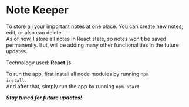 # Note Keeper

To store all your important notes at one place. You can create new notes, edit, or also can delete.  
As of now, I store all notes in React state, so notes won't be saved permanently. But, will be adding many other functionalities in the future updates.

Technology used: **React.js**  
  
To run the app, first install all node modules by running <code>npm install</code>.  
And after that, simply run the app by running <code>npm start</code>
  
_**Stay tuned for future updates!**_
